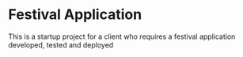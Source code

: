 # Festival Application

<p>This is a startup project for a client who requires a festival application developed, tested and deployed</p>